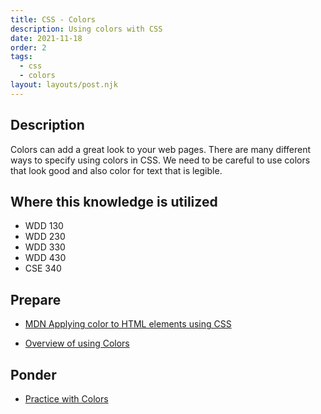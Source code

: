 ```yaml
---
title: CSS - Colors
description: Using colors with CSS
date: 2021-11-18
order: 2
tags:
  - css
  - colors
layout: layouts/post.njk
---
```


## Description

Colors can add a great look to your web pages. There are many different ways to specify using colors in CSS. We need to be careful to use colors that look good and also color for text that is legible. 

## Where this knowledge is utilized

- WDD 130
- WDD 230
- WDD 330
- WDD 430
- CSE 340

## Prepare

- [MDN Applying color to HTML elements using CSS](https://developer.mozilla.org/en-US/docs/Web/HTML/Applying_color)

- [Overview of using Colors](prepare1)

## Ponder

- [Practice with Colors](ponder1/)
